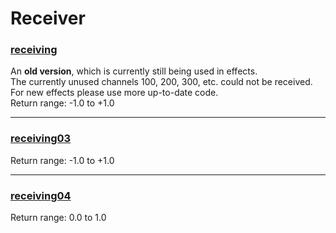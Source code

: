 # Receiver

### [receiving](receiving.md)
   An **old version**, which is currently still being used in effects.  
   The currently unused channels 100, 200, 300, etc. could not be received.  
   For new effects please use more up-to-date code.  
   Return range: -1.0 to +1.0  
   
---
   
### [receiving03](receiving03.md)
   Return range: -1.0 to +1.0  
   
---
   
### [receiving04](receiving04.md)
   Return range: 0.0 to 1.0
